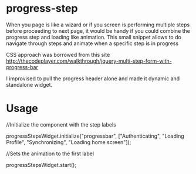progress-step
=============

When you page is like a wizard or if you screen is performing multiple steps before proceeding to next page, it would be handy if you could combine the progress step and loading like animation. This small snippet allows to do navigate through steps and animate when a specific step is in progress

CSS approach was borrowed from this site http://thecodeplayer.com/walkthrough/jquery-multi-step-form-with-progress-bar

I improvised to pull the progress header alone and made it dynamic and standalone widget.

Usage
=============

//Initialize the component with the step labels

progressStepsWidget.initialize("progressbar",
                ["Authenticating", "Loading Profile", "Synchronizing", "Loading home screen"]);

//Sets the animation to the first label

progressStepsWidget.start();
